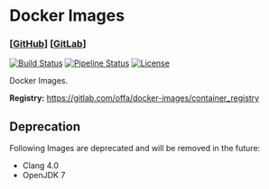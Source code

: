 # Docker Images

### [[GitHub](https://github.com/offa/docker-images)] [[GitLab](https://gitlab.com/offa/docker-images)]

[![Build Status](https://travis-ci.org/offa/docker-images.svg?branch=master)](https://travis-ci.org/offa/docker-images)
[![Pipeline Status](https://gitlab.com/offa/docker-images/badges/master/pipeline.svg)](https://gitlab.com/offa/docker-images/commits/master)
[![License](https://img.shields.io/badge/license-GPLv3-yellow.svg)](LICENSE)

Docker Images.

**Registry:** https://gitlab.com/offa/docker-images/container_registry


## Deprecation

Following Images are deprecated and will be removed in the future:

- Clang 4.0
- OpenJDK 7

